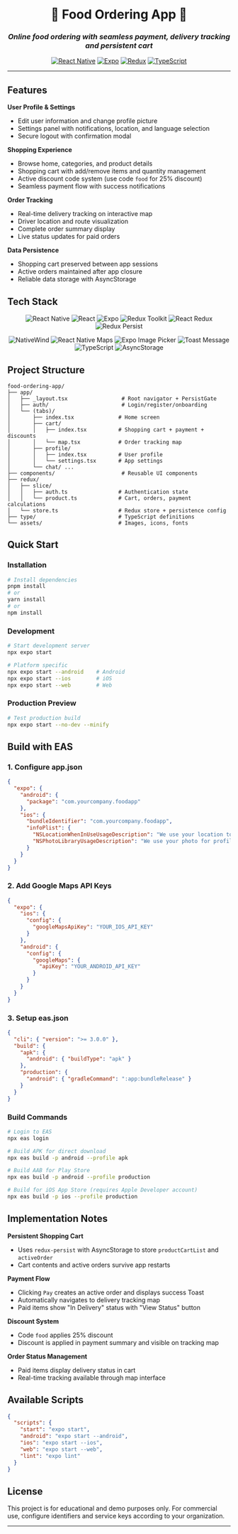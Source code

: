 <div align="center">

# 🍔 Food Ordering App 🍔

### *Online food ordering with seamless payment, delivery tracking and persistent cart*

[![React Native](https://img.shields.io/badge/React%20Native-0.79-61DAFB.svg?style=for-the-badge&logo=react)](https://reactnative.dev/)
[![Expo](https://img.shields.io/badge/Expo-53-000020.svg?style=for-the-badge&logo=expo)](https://expo.dev/)
[![Redux](https://img.shields.io/badge/Redux-Toolkit-764ABC.svg?style=for-the-badge&logo=redux)](https://redux-toolkit.js.org/)
[![TypeScript](https://img.shields.io/badge/TypeScript-Ready-3178C6.svg?style=for-the-badge&logo=typescript)](https://www.typescriptlang.org/)

---

</div>

## Features

**User Profile & Settings**
- Edit user information and change profile picture
- Settings panel with notifications, location, and language selection
- Secure logout with confirmation modal

**Shopping Experience**
- Browse home, categories, and product details
- Shopping cart with add/remove items and quantity management
- Active discount code system (use code `food` for 25% discount)
- Seamless payment flow with success notifications

**Order Tracking**
- Real-time delivery tracking on interactive map
- Driver location and route visualization
- Complete order summary display
- Live status updates for paid orders

**Data Persistence**
- Shopping cart preserved between app sessions
- Active orders maintained after app closure
- Reliable data storage with AsyncStorage

## Tech Stack

<div align="center">

![React Native](https://img.shields.io/badge/-React_Native_0.79-61DAFB?style=flat-square&logo=react&logoColor=white)
![React](https://img.shields.io/badge/-React_19-61DAFB?style=flat-square&logo=react&logoColor=white)
![Expo](https://img.shields.io/badge/-Expo_53-000020?style=flat-square&logo=expo&logoColor=white)
![Redux Toolkit](https://img.shields.io/badge/-Redux_Toolkit-764ABC?style=flat-square&logo=redux&logoColor=white)
![React Redux](https://img.shields.io/badge/-React_Redux-764ABC?style=flat-square&logo=redux&logoColor=white)
![Redux Persist](https://img.shields.io/badge/-Redux_Persist-764ABC?style=flat-square&logo=redux&logoColor=white)

![NativeWind](https://img.shields.io/badge/-NativeWind-06B6D4?style=flat-square&logo=tailwindcss&logoColor=white)
![React Native Maps](https://img.shields.io/badge/-React_Native_Maps-4285F4?style=flat-square&logo=googlemaps&logoColor=white)
![Expo Image Picker](https://img.shields.io/badge/-Expo_Image_Picker-000020?style=flat-square&logo=expo&logoColor=white)
![Toast Message](https://img.shields.io/badge/-Toast_Message-00D084?style=flat-square&logo=react&logoColor=white)
![TypeScript](https://img.shields.io/badge/-TypeScript-3178C6?style=flat-square&logo=typescript&logoColor=white)
![AsyncStorage](https://img.shields.io/badge/-AsyncStorage-FFA500?style=flat-square&logo=react&logoColor=white)

</div>

## Project Structure

```
food-ordering-app/
├── app/
│   ├── _layout.tsx                 # Root navigator + PersistGate
│   ├── auth/                       # Login/register/onboarding
│   └── (tabs)/
│       ├── index.tsx              # Home screen
│       ├── cart/
│       │   ├── index.tsx          # Shopping cart + payment + discounts
│       │   └── map.tsx            # Order tracking map
│       ├── profile/
│       │   ├── index.tsx          # User profile
│       │   └── settings.tsx       # App settings
│       └── chat/ ...
├── components/                     # Reusable UI components
├── redux/
│   ├── slice/
│   │   ├── auth.ts                # Authentication state
│   │   └── product.ts             # Cart, orders, payment calculations
│   └── store.ts                   # Redux store + persistence config
├── type/                          # TypeScript definitions
└── assets/                        # Images, icons, fonts
```

## Quick Start

### Installation

```bash
# Install dependencies
pnpm install
# or
yarn install
# or 
npm install
```

### Development

```bash
# Start development server
npx expo start

# Platform specific
npx expo start --android    # Android
npx expo start --ios        # iOS  
npx expo start --web        # Web
```

### Production Preview

```bash
# Test production build
npx expo start --no-dev --minify
```

## Build with EAS

### 1. Configure app.json

```json
{
  "expo": {
    "android": { 
      "package": "com.yourcompany.foodapp" 
    },
    "ios": {
      "bundleIdentifier": "com.yourcompany.foodapp",
      "infoPlist": {
        "NSLocationWhenInUseUsageDescription": "We use your location to show delivery progress.",
        "NSPhotoLibraryUsageDescription": "We use your photo for profile avatar."
      }
    }
  }
}
```

### 2. Add Google Maps API Keys

```json
{
  "expo": {
    "ios": { 
      "config": { 
        "googleMapsApiKey": "YOUR_IOS_API_KEY" 
      } 
    },
    "android": { 
      "config": { 
        "googleMaps": { 
          "apiKey": "YOUR_ANDROID_API_KEY" 
        } 
      } 
    }
  }
}
```

### 3. Setup eas.json

```json
{
  "cli": { "version": ">= 3.0.0" },
  "build": {
    "apk": { 
      "android": { "buildType": "apk" } 
    },
    "production": { 
      "android": { "gradleCommand": ":app:bundleRelease" } 
    }
  }
}
```

### Build Commands

```bash
# Login to EAS
npx eas login

# Build APK for direct download
npx eas build -p android --profile apk

# Build AAB for Play Store
npx eas build -p android --profile production

# Build for iOS App Store (requires Apple Developer account)
npx eas build -p ios --profile production
```

## Implementation Notes

**Persistent Shopping Cart**
- Uses `redux-persist` with AsyncStorage to store `productCartList` and `activeOrder`
- Cart contents and active orders survive app restarts

**Payment Flow**
- Clicking `Pay` creates an active order and displays success Toast
- Automatically navigates to delivery tracking map
- Paid items show "In Delivery" status with "View Status" button

**Discount System**
- Code `food` applies 25% discount
- Discount is applied in payment summary and visible on tracking map

**Order Status Management**
- Paid items display delivery status in cart
- Real-time tracking available through map interface

## Available Scripts

```json
{
  "scripts": {
    "start": "expo start",
    "android": "expo start --android",
    "ios": "expo start --ios", 
    "web": "expo start --web",
    "lint": "expo lint"
  }
}
```

## License

This project is for educational and demo purposes only. For commercial use, configure identifiers and service keys according to your organization.

---